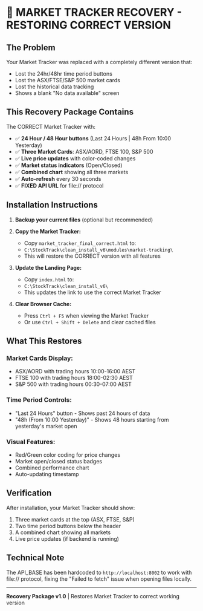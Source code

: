 # 🚨 MARKET TRACKER RECOVERY - RESTORING CORRECT VERSION

## The Problem
Your Market Tracker was replaced with a completely different version that:
- Lost the 24hr/48hr time period buttons
- Lost the ASX/FTSE/S&P 500 market cards
- Lost the historical data tracking
- Shows a blank "No data available" screen

## This Recovery Package Contains
The CORRECT Market Tracker with:
- ✅ **24 Hour / 48 Hour buttons** (Last 24 Hours | 48h From 10:00 Yesterday)
- ✅ **Three Market Cards**: ASX/AORD, FTSE 100, S&P 500
- ✅ **Live price updates** with color-coded changes
- ✅ **Market status indicators** (Open/Closed)
- ✅ **Combined chart** showing all three markets
- ✅ **Auto-refresh** every 30 seconds
- ✅ **FIXED API URL** for file:// protocol

## Installation Instructions

1. **Backup your current files** (optional but recommended)

2. **Copy the Market Tracker:**
   - Copy `market_tracker_final_correct.html` to:
   - `C:\StockTrack\clean_install_v6\modules\market-tracking\`
   - This will restore the CORRECT version with all features

3. **Update the Landing Page:**
   - Copy `index.html` to:
   - `C:\StockTrack\clean_install_v6\`
   - This updates the link to use the correct Market Tracker

4. **Clear Browser Cache:**
   - Press `Ctrl + F5` when viewing the Market Tracker
   - Or use `Ctrl + Shift + Delete` and clear cached files

## What This Restores

### Market Cards Display:
- ASX/AORD with trading hours 10:00-16:00 AEST
- FTSE 100 with trading hours 18:00-02:30 AEST
- S&P 500 with trading hours 00:30-07:00 AEST

### Time Period Controls:
- "Last 24 Hours" button - Shows past 24 hours of data
- "48h (From 10:00 Yesterday)" - Shows 48 hours starting from yesterday's market open

### Visual Features:
- Red/Green color coding for price changes
- Market open/closed status badges
- Combined performance chart
- Auto-updating timestamp

## Verification
After installation, your Market Tracker should show:
1. Three market cards at the top (ASX, FTSE, S&P)
2. Two time period buttons below the header
3. A combined chart showing all markets
4. Live price updates (if backend is running)

## Technical Note
The API_BASE has been hardcoded to `http://localhost:8002` to work with file:// protocol, fixing the "Failed to fetch" issue when opening files locally.

---
**Recovery Package v1.0** | Restores Market Tracker to correct working version